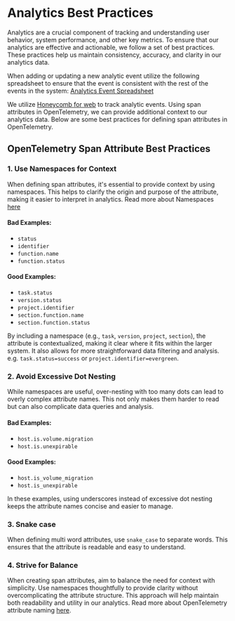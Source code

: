 # Analytics Best Practices

Analytics are a crucial component of tracking and understanding user behavior,
system performance, and other key metrics. To ensure that our analytics are
effective and actionable, we follow a set of best practices. These practices
help us maintain consistency, accuracy, and clarity in our analytics data.

When adding or updating a new analytic event utilize the following spreadsheet
to ensure that the event is consistent with the rest of the events in the
system:
[Analytics Event Spreadsheet](https://docs.google.com/spreadsheets/d/1s4_nq8ZiphXp5Uq_-9HT6GPqz-KOyaq6HuvmXYaSNzg/edit?gid=0#gid=0)

We utilize
[Honeycomb for web](https://docs.honeycomb.io/send-data/javascript-browser/honeycomb-distribution/)
to track analytic events. Using span attributes in OpenTelemetry, we can provide
additional context to our analytics data. Below are some best practices for
defining span attributes in OpenTelemetry.

## OpenTelemetry Span Attribute Best Practices

### 1. Use Namespaces for Context

When defining span attributes, it's essential to provide context by using
namespaces. This helps to clarify the origin and purpose of the attribute,
making it easier to interpret in analytics. Read more about Namespaces
[here](https://docs.honeycomb.io/get-started/best-practices/organizing-data/#namespace-custom-fields)

#### Bad Examples:

- `status`
- `identifier`
- `function.name`
- `function.status`

#### Good Examples:

- `task.status`
- `version.status`
- `project.identifier`
- `section.function.name`
- `section.function.status`

By including a namespace (e.g., `task`, `version`, `project`, `section`), the
attribute is contextualized, making it clear where it fits within the larger
system. It also allows for more straightforward data filtering and analysis.
e.g. `task.status=success` or `project.identifier=evergreen`.

### 2. Avoid Excessive Dot Nesting

While namespaces are useful, over-nesting with too many dots can lead to overly
complex attribute names. This not only makes them harder to read but can also
complicate data queries and analysis.

#### Bad Examples:

- `host.is.volume.migration`
- `host.is.unexpirable`

#### Good Examples:

- `host.is_volume_migration`
- `host.is_unexpirable`

In these examples, using underscores instead of excessive dot nesting keeps the
attribute names concise and easier to manage.

### 3. Snake case

When defining multi word attributes, use `snake_case` to separate words. This
ensures that the attribute is readable and easy to understand.

### 4. Strive for Balance

When creating span attributes, aim to balance the need for context with
simplicity. Use namespaces thoughtfully to provide clarity without
overcomplicating the attribute structure. This approach will help maintain both
readability and utility in our analytics. Read more about OpenTelemetry
attribute naming
[here](https://opentelemetry.io/docs/specs/semconv/general/attribute-naming/).
